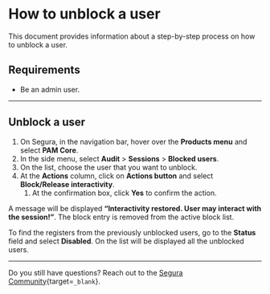 # How to unblock a user

This document provides information about a step-by-step process on how to unblock a user.

## Requirements
* Be an admin user.
---

## Unblock a user

1. On Segura, in the navigation bar, hover over the **Products menu** and select **PAM Core**.
2. In the side menu, select **Audit** > **Sessions** > **Blocked users**.
3. On the list, choose the user that you want to unblock.
4. At the **Actions** column, click on **Actions button** and select **Block/Release interactivity**.
    1. At the confirmation box, click **Yes** to confirm the action.

A message will be displayed **“Interactivity restored. User may interact with the session!”**. The block entry is removed from the active block list.

To find the registers from the previously unblocked users, go to the **Status** field and select **Disabled**. On the list will be displayed all the unblocked users.

---
Do you still have questions? Reach out to the [Segura Community](https://community.Segura.io/){target=`_blank`}.